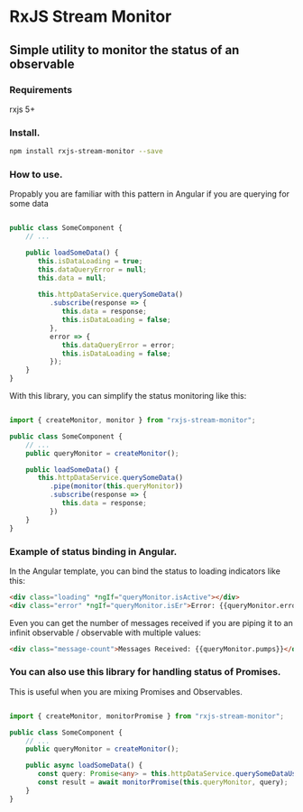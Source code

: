 # RxJS Stream Monitor
## Simple utility to monitor the status of an observable

### Requirements

rxjs 5+

### Install.

```bash
npm install rxjs-stream-monitor --save

```

### How to use.

Propably you are familiar with this pattern in Angular if you are querying for some data

```typescript

public class SomeComponent {
    // ...

    public loadSomeData() {
       this.isDataLoading = true;
       this.dataQueryError = null;
       this.data = null;
       
       this.httpDataService.querySomeData()
          .subscribe(response => {
             this.data = response;
             this.isDataLoading = false;
          }, 
          error => {
             this.dataQueryError = error;
             this.isDataLoading = false;
          });
    }
}

```

With this library, you can simplify the status monitoring like this:

```typescript

import { createMonitor, monitor } from "rxjs-stream-monitor";

public class SomeComponent {
    // ...
    public queryMonitor = createMonitor();

    public loadSomeData() {
       this.httpDataService.querySomeData()
          .pipe(monitor(this.queryMonitor))
          .subscribe(response => {
             this.data = response;
          })
    }
}

```

### Example of status binding in Angular.

In the Angular template, you can bind the status to loading indicators like this: 


```html
<div class="loading" *ngIf="queryMonitor.isActive"></div>
<div class="error" *ngIf="queryMonitor.isEr">Error: {{queryMonitor.error}}</div>

```

Even you can get the number of messages received if you are piping it to an infinit observable / observable with multiple values:


```html
<div class="message-count">Messages Received: {{queryMonitor.pumps}}</div>
```

### You can also use this library for handling status of Promises.

This is useful when you are mixing Promises and Observables.

```typescript

import { createMonitor, monitorPromise } from "rxjs-stream-monitor";

public class SomeComponent {
    // ...
    public queryMonitor = createMonitor();

    public async loadSomeData() {
       const query: Promise<any> = this.httpDataService.querySomeDataUsingPromiseApi();
       const result = await monitorPromise(this.queryMonitor, query);
    }
}
```